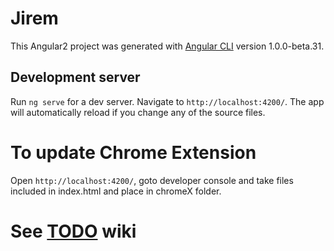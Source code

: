 # Jirem

This Angular2 project was generated with [Angular CLI](https://github.com/angular/angular-cli) version 1.0.0-beta.31.

## Development server
Run `ng serve` for a dev server. Navigate to `http://localhost:4200/`. The app will automatically reload if you change any of the source files.

# To update Chrome Extension
Open `http://localhost:4200/`, goto developer console and take files included in index.html and place in chromeX folder.



# See [TODO](https://bitbucket.org/vlakkam/jirem/wiki/TODO) wiki